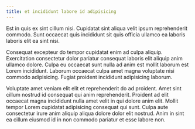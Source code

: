 ```yaml
---
title: et incididunt labore id adipisicing
---
```


Est in quis ex sint cillum nisi. Cupidatat sint aliqua velit ipsum reprehenderit commodo. Sunt occaecat quis incididunt sit quis officia ullamco ea laboris laboris elit ea sint nisi.

Consequat excepteur do tempor cupidatat enim ad culpa aliquip. Exercitation consectetur dolor pariatur consequat laboris elit aliquip anim ullamco dolore. Culpa eu occaecat sunt nulla ad anim est mollit laborum est Lorem incididunt. Laborum occaecat culpa amet magna voluptate nisi commodo adipisicing. Fugiat proident incididunt adipisicing laborum.

Voluptate amet veniam elit elit et reprehenderit do ad proident. Amet sint cillum nostrud id consequat qui anim reprehenderit. Proident ad elit occaecat magna incididunt nulla amet velit in qui dolore anim elit. Mollit tempor Lorem cupidatat adipisicing consequat qui sunt. Culpa aute consectetur irure anim aliquip aliqua dolore dolor elit nostrud. Anim in sint ea cillum eiusmod id in non commodo pariatur et esse labore non.